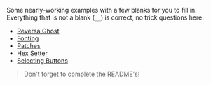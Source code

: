 Some nearly-working examples with a few blanks for you to fill in.  Everything that is not a blank (`__`) is correct, no trick questions here.

* [Reversa Ghost](./reversa-ghost)
* [Fonting](./fonting)
* [Patches](./patches)
* [Hex Setter](./hex-setter)
* [Selecting Buttons](./selecting-buttons)

> Don't forget to complete the README's!
